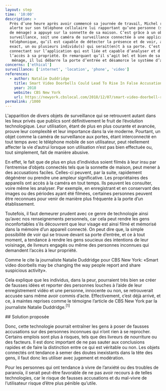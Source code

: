 ```yaml
---
layout: step
time: '10:00'
description: >
  Près d’une heure après avoir commencé sa journée de travail, Michel reçoit une
  alerte sur son téléphone cellulaire lui rapportant qu’une personne (sa femme
  de ménage) a appuyé sur la sonnette de sa maison. C’est grâce à un objet de
  surveillance, soit une caméra de surveillance connectée à une application
  téléphonique, qu’il est capable de détecter la présence et de voir, au moment
  exact, un ou plusieurs individu(s) qui serait(en)t à sa porte. C’est en se
  connectant sur l’application qui est liée et capable d’analyser et d’autoriser
  l’accès à sa propriété. En remarquant qu’il s’agit bel et bien de sa femme de
   ménage, il lui débarre la porte d’entrée et désamorce le système d’alarme.
concerns: ['ethical']
surveillance: ['internet', 'location', 'phone', 'video']
references:
  - author: Natalie Duddridge
    title: Smart Video Doorbells Could Lead To Rise In False Accusations, Experts Warn
    year: 2018
    website: CBS New York
    url: https://newyork.cbslocal.com/2018/12/07/smart-video-doorbell-risks/ 
permalink: /1000
---
```


L'apparition de divers objets de surveillance qui se retrouvent autant dans les lieux privés que publics sont définitivement le fruit de l’évolution technologique. Leur utilisation, étant de plus en plus courante et avancée, prouve leur complexité et leur importance dans la vie moderne. Pourtant, un objet comme la caméra de surveillance aux portes, étant interconnecté en tout temps avec le téléphone mobile de son utilisateur, peut réellement affecter la vie d’autrui lorsque son utilisation n’est pas bien effectuée ou, tout simplement, fait de manière abusive.

En effet, le fait que de plus en plus d’individus soient filmés à leur insu par l’entremise d’objets connectés tels que la sonnette de maison, peut mener à des accusations faciles. Celles-ci peuvent, par la suite, rapidement dégénérer ou prendre une ampleur significative. Les propriétaires des appareils ont accès à la caméra en tout temps. Ils peuvent les consulter, voire même les analyser. Par exemple, en enregistrant et en conservant des images ou des périodes ayant été filmées, certaines personnes peuvent être reconnues pour venir de manière plus fréquente à la porte d’un établissement.

Toutefois, il faut demeurer prudent avec ce genre de technologie ainsi qu’avec nos renseignements personnels, car cela peut rendre les gens inconfortables s’ils découvrent que leur visage est ainsi filmé et mémorisé dans la mémoire d’un appareil connecté. On peut dire que, la simple possibilité de voir qui se trouve devant sa porte d’entrée, et ce à tout moment, a tendance à rendre les gens soucieux des intentions de leur voisinage, de livreurs engagés ou même des personnes inconnues qui demandent l’accès à leur propriété.
 
Comme le cite la journaliste Natalie Duddridge pour CBS New York: «Smart video doorbells may be changing the way people report and share suspicious activity». 

Cela explique que les individus, dans la peur, pourraient très bien se créer de fausses idées et reporter des personnes louches à l’aide de leur enregistrement vidéo et une personne, innocente ou non, se retrouverait accusée sans même avoir commis d’acte. Effectivement, c’est déjà arrivé, et ce, à maintes reprises comme le témoigne l’article de CBS New York par la journaliste Natalie Duddridge.<sup>[1]</sup>


<div class="solution" markdown="1">
## Solution proposée

Donc, cette technologie pourrait entraîner les gens à poser de fausses accusations sur des personnes inconnues qui n’ont rien à se reprocher. Certains emplois sont plus à risques, tels que des livreurs de nourriture ou des facteurs. Il est donc important de ne pas sauter aux conclusions rapides et de faire la distinction entre ce qui est véritable ou non. Les objets connectés ont tendance à semer des doutes inexistants dans la tête des gens, il faut donc les utiliser avec jugement et modération.

Pour les personnes qui ont tendance à vivre de l’anxiété ou des troubles de paranoïa, il serait peut-être favorable de ne pas avoir recours à de telles technologies, car le risque de fausses accusations et du mal-vivre de l’utilisateur risque d’être plus pénible qu’utile.  

</div>
